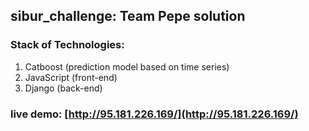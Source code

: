 ## sibur_challenge: Team Pepe solution

### Stack of Technologies:
1) Catboost (prediction model based on time series)
2) JavaScript (front-end)
3) Django (back-end)

### live demo: [http://95.181.226.169/](http://95.181.226.169/) 

